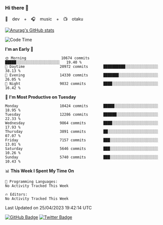 ### Hi there 👋

🚀　dev　+　🎧　music　+　📺　otaku


[![Anurag's GitHub stats](https://github-readme-stats.vercel.app/api?username=koheitasaka&count_private=true&show_icons=true&theme=monokai)](https://github.com/koheitasaka/github-readme-stats)

<!--START_SECTION:waka-->
![Code Time](http://img.shields.io/badge/Code%20Time-1%2C161%20hrs%2023%20mins-blue)

**I'm an Early 🐤** 

```text
🌞 Morning                10674 commits       █████░░░░░░░░░░░░░░░░░░░░   19.40 % 
🌆 Daytime                20972 commits       ██████████░░░░░░░░░░░░░░░   38.13 % 
🌃 Evening                14330 commits       ███████░░░░░░░░░░░░░░░░░░   26.05 % 
🌙 Night                  9032 commits        ████░░░░░░░░░░░░░░░░░░░░░   16.42 % 
```
📅 **I'm Most Productive on Tuesday** 

```text
Monday                   10424 commits       █████░░░░░░░░░░░░░░░░░░░░   18.95 % 
Tuesday                  12286 commits       ██████░░░░░░░░░░░░░░░░░░░   22.33 % 
Wednesday                9864 commits        ████░░░░░░░░░░░░░░░░░░░░░   17.93 % 
Thursday                 3891 commits        ██░░░░░░░░░░░░░░░░░░░░░░░   07.07 % 
Friday                   7157 commits        ███░░░░░░░░░░░░░░░░░░░░░░   13.01 % 
Saturday                 5646 commits        ███░░░░░░░░░░░░░░░░░░░░░░   10.26 % 
Sunday                   5740 commits        ███░░░░░░░░░░░░░░░░░░░░░░   10.43 % 
```


📊 **This Week I Spent My Time On** 

```text
💬 Programming Languages: 
No Activity Tracked This Week

🔥 Editors: 
No Activity Tracked This Week
```


 Last Updated on 25/04/2023 19:42:14 UTC
<!--END_SECTION:waka-->

[![GitHub Badge](https://img.shields.io/badge/GitHub-100000?style=for-the-badge&logo=github&logoColor=white)](https://github.com/koheitasaka)
[![Twitter Badge](https://img.shields.io/badge/Twitter-1DA1F2?style=for-the-badge&logo=twitter&logoColor=white)](https://twitter.com/sleep_asleep_)

